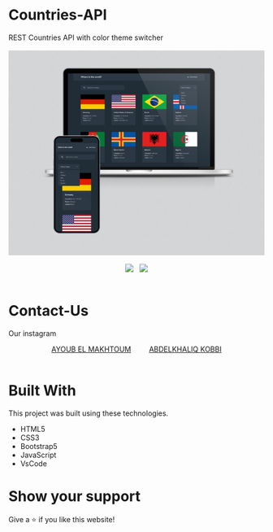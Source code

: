 # Countries-API
REST Countries API with color theme switcher <br><br>
<img src="images/Mockup-12.png">
<center><img src="https://forthebadge.com/images/featured/featured-built-with-love.svg">&nbsp;&nbsp;&nbsp;<img src="https://forthebadge.com/images/badges/made-with-javascript.svg">
</center>

<br>

# Contact-Us
<p>Our instagram</p>
<center>
<a href="https://www.instagram.com/ayoub_el_makh/">AYOUB EL MAKHTOUM</a>
&nbsp &nbsp &nbsp &nbsp
<a href="https://www.instagram.com/abdel_khaliq_kobbi/">ABDELKHALIQ KOBBI</a>
</center>
 <br>

# Built With
This project was built using these technologies.

<ul>
    <li>HTML5</li>
    <li>CSS3</li>
    <li>Bootstrap5</li>
    <li>JavaScript</li>
    <li>VsCode</li>
</ul>

# Show your support
Give a ⭐ if you like this website!
